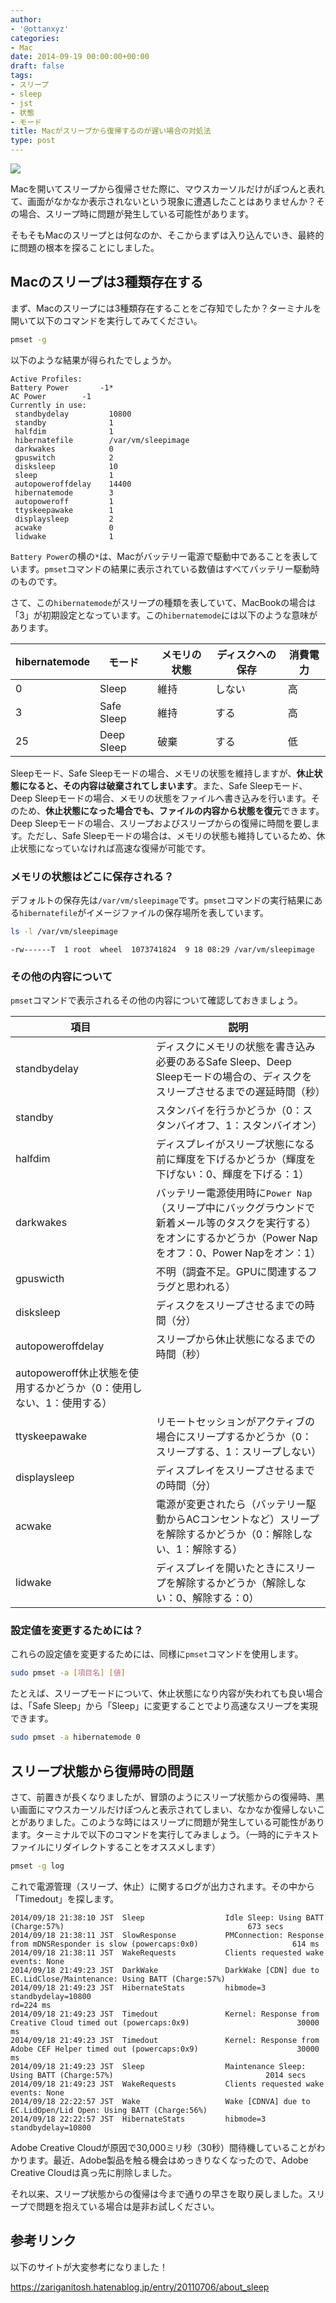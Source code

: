```yaml
---
author:
- '@ottanxyz'
categories:
- Mac
date: 2014-09-19 00:00:00+00:00
draft: false
tags:
- スリープ
- sleep
- jst
- 状態
- モード
title: Macがスリープから復帰するのが遅い場合の対処法
type: post
---
```


![](140919-541bc2a262e05.jpg)

Macを開いてスリープから復帰させた際に、マウスカーソルだけがぽつんと表れて、画面がなかなか表示されないという現象に遭遇したことはありませんか？その場合、スリープ時に問題が発生している可能性があります。

そもそもMacのスリープとは何なのか、そこからまずは入り込んでいき、最終的に問題の根本を探ることにしました。

## Macのスリープは3種類存在する

まず、Macのスリープには3種類存在することをご存知でしたか？ターミナルを開いて以下のコマンドを実行してみてください。

```bash
pmset -g
```

以下のような結果が得られたでしょうか。

    Active Profiles:
    Battery Power		-1*
    AC Power		-1
    Currently in use:
     standbydelay         10800
     standby              1
     halfdim              1
     hibernatefile        /var/vm/sleepimage
     darkwakes            0
     gpuswitch            2
     disksleep            10
     sleep                1
     autopoweroffdelay    14400
     hibernatemode        3
     autopoweroff         1
     ttyskeepawake        1
     displaysleep         2
     acwake               0
     lidwake              1

`Battery Power`の横の`*`は、Macがバッテリー電源で駆動中であることを表しています。`pmset`コマンドの結果に表示されている数値はすべてバッテリー駆動時のものです。

さて、この`hibernatemode`がスリープの種類を表していて、MacBookの場合は「3」が初期設定となっています。この`hibernatemode`には以下のような意味があります。

| hibernatemode | モード     | メモリの状態 | ディスクへの保存 | 消費電力 |
| ------------- | ---------- | ------------ | ---------------- | -------- |
| 0             | Sleep      | 維持         | しない           | 高       |
| 3             | Safe Sleep | 維持         | する             | 高       |
| 25            | Deep Sleep | 破棄         | する             | 低       |

Sleepモード、Safe Sleepモードの場合、メモリの状態を維持しますが、**休止状態になると、その内容は破棄されてしまいます**。また、Safe Sleepモード、Deep Sleepモードの場合、メモリの状態をファイルへ書き込みを行います。そのため、**休止状態になった場合でも、ファイルの内容から状態を復元**できます。Deep Sleepモードの場合、スリープおよびスリープからの復帰に時間を要します。ただし、Safe Sleepモードの場合は、メモリの状態も維持しているため、休止状態になっていなければ高速な復帰が可能です。

### メモリの状態はどこに保存される？

デフォルトの保存先は`/var/vm/sleepimage`です。`pmset`コマンドの実行結果にある`hibernatefile`がイメージファイルの保存場所を表しています。

```bash
ls -l /var/vm/sleepimage
```

    -rw------T  1 root  wheel  1073741824  9 18 08:29 /var/vm/sleepimage

### その他の内容について

`pmset`コマンドで表示されるその他の内容について確認しておきましょう。

| 項目                                                                 | 説明                                                                                                                                                            |
| -------------------------------------------------------------------- | --------------------------------------------------------------------------------------------------------------------------------------------------------------- |
| standbydelay                                                         | ディスクにメモリの状態を書き込み必要のあるSafe Sleep、Deep Sleepモードの場合の、ディスクをスリープさせるまでの遅延時間（秒）                                    |
| standby                                                              | スタンバイを行うかどうか（0：スタンバイオフ、1：スタンバイオン）                                                                                                |
| halfdim                                                              | ディスプレイがスリープ状態になる前に輝度を下げるかどうか（輝度を下げない：0、輝度を下げる：1）                                                                  |
| darkwakes                                                            | バッテリー電源使用時に`Power Nap`（スリープ中にバックグラウンドで新着メール等のタスクを実行する）をオンにするかどうか（Power Napをオフ：0、Power Napをオン：1） |
| gpuswicth                                                            | 不明（調査不足。GPUに関連するフラグと思われる）                                                                                                                 |
| disksleep                                                            | ディスクをスリープさせるまでの時間（分）                                                                                                                        |
| autopoweroffdelay                                                    | スリープから休止状態になるまでの時間（秒）                                                                                                                      |
| autopoweroff休止状態を使用するかどうか（0：使用しない、1：使用する） |                                                                                                                                                                 |
| ttyskeepawake                                                        | リモートセッションがアクティブの場合にスリープするかどうか（0：スリープする、1：スリープしない）                                                                |
| displaysleep                                                         | ディスプレイをスリープさせるまでの時間（分）                                                                                                                    |
| acwake                                                               | 電源が変更されたら（バッテリー駆動からACコンセントなど）スリープを解除するかどうか（0：解除しない、1：解除する）                                                |
| lidwake                                                              | ディスプレイを開いたときにスリープを解除するかどうか（解除しない：0、解除する：0）                                                                              |

### 設定値を変更するためには？

これらの設定値を変更するためには、同様に`pmset`コマンドを使用します。

```bash
sudo pmset -a [項目名] [値]
```

たとえば、スリープモードについて、休止状態になり内容が失われても良い場合は、「Safe Sleep」から「Sleep」に変更することでより高速なスリープを実現できます。

```bash
sudo pmset -a hibernatemode 0
```

## スリープ状態から復帰時の問題

さて、前置きが長くなりましたが、冒頭のようにスリープ状態からの復帰時、黒い画面にマウスカーソルだけぽつんと表示されてしまい、なかなか復帰しないことがありました。このような時にはスリープに問題が発生している可能性があります。ターミナルで以下のコマンドを実行してみましょう。（一時的にテキストファイルにリダイレクトすることをオススメします）

```bash
pmset -g log
```

これで電源管理（スリープ、休止）に関するログが出力されます。その中から「Timedout」を探します。

    2014/09/18 21:38:10 JST  Sleep               	Idle Sleep: Using BATT (Charge:57%)                                        	673 secs
    2014/09/18 21:38:11 JST  SlowResponse        	PMConnection: Response from mDNSResponder is slow (powercaps:0x0)          	          614 ms
    2014/09/18 21:38:11 JST  WakeRequests        	Clients requested wake events: None
    2014/09/18 21:49:23 JST  DarkWake            	DarkWake [CDN] due to EC.LidClose/Maintenance: Using BATT (Charge:57%)
    2014/09/18 21:49:23 JST  HibernateStats      	hibmode=3 standbydelay=10800                                               	          rd=224 ms
    2014/09/18 21:49:23 JST  Timedout            	Kernel: Response from Creative Cloud timed out (powercaps:0x9)             	          30000 ms
    2014/09/18 21:49:23 JST  Timedout            	Kernel: Response from Adobe CEF Helper timed out (powercaps:0x9)           	          30000 ms
    2014/09/18 21:49:23 JST  Sleep               	Maintenance Sleep: Using BATT (Charge:57%)                                 	2014 secs
    2014/09/18 21:49:23 JST  WakeRequests        	Clients requested wake events: None
    2014/09/18 22:22:57 JST  Wake                	Wake [CDNVA] due to EC.LidOpen/Lid Open: Using BATT (Charge:56%)
    2014/09/18 22:22:57 JST  HibernateStats      	hibmode=3 standbydelay=10800

Adobe Creative Cloudが原因で30,000ミリ秒（30秒）間待機していることがわかります。最近、Adobe製品を触る機会はめっきりなくなったので、Adobe Creative Cloudは真っ先に削除しました。

それ以来、スリープ状態からの復帰は今まで通りの早さを取り戻しました。スリープで問題を抱えている場合は是非お試しください。

## 参考リンク

以下のサイトが大変参考になりました！

<https://zariganitosh.hatenablog.jp/entry/20110706/about_sleep>